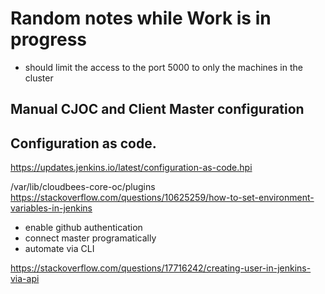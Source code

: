 # Random notes while Work is in progress

- should limit the access to the port 5000 to only the machines in the cluster

## Manual CJOC and Client Master configuration

## Configuration as code.

https://updates.jenkins.io/latest/configuration-as-code.hpi

/var/lib/cloudbees-core-oc/plugins 
https://stackoverflow.com/questions/10625259/how-to-set-environment-variables-in-jenkins

* enable github authentication
* connect master programatically
* automate via CLI

https://stackoverflow.com/questions/17716242/creating-user-in-jenkins-via-api
